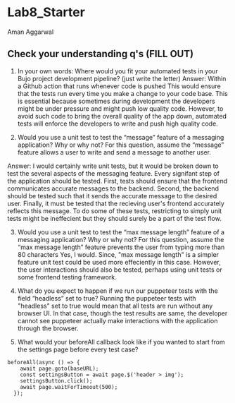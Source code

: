 # Lab8_Starter
Aman Aggarwal
## Check your understanding q's (FILL OUT)
1. In your own words: Where would you fit your automated tests in your Bujo project development pipeline? (just write the letter)
Answer: Within a Github action that runs whenever code is pushed 
This would ensure that the tests run every time you make a change to your code base. This is essential because sometimes during development the developers might be under pressure and might push low quality code. However, to avoid such code to bring the overall quality of the app down, automated tests will enforce the developers to write and push high quality code. 

2. Would you use a unit test to test the “message” feature of a messaging application? Why or why not? For this question, assume the “message” feature allows a user to write and send a message to another user.

Answer: I would certainly write unit tests, but it would be broken down to test the several aspects of the messaging feature. Every signifant step of the application should be tested. First, tests should ensure that the frontend communicates accurate messages to the backend. Second, the backend should be tested such that it sends the accurate message to the desired user. Finally, it must be tested that the recieving user's frontend accurately reflects this message. To do some of these tests, restricting to simply unit tests might be ineffecient but they should surely be a part of the test flow.


3. Would you use a unit test to test the “max message length” feature of a messaging application? Why or why not? For this question, assume the “max message length” feature prevents the user from typing more than 80 characters
Yes, I would. Since, "max message length" is a simpler feature unit test could be used more effeciently in this case. However, the user interactions should also be tested, perhaps using unit tests or some frontend testing framework. 

4. What do you expect to happen if we run our puppeteer tests with the field “headless” set to true?
Running the puppeteer tests with "headless" set to true would mean that all tests are run without any browser UI. In that case, though the test results are same, the developer cannot see puppeteer actually make interactions with the application through the browser. 

5. What would your beforeAll callback look like if you wanted to start from the settings page before every test case?
```
beforeAll(async () => {
    await page.goto(baseURL);
    const settingsButton = await page.$('header > img');
    settingsButton.click();
    await page.waitForTimeout(500);
  });
```
